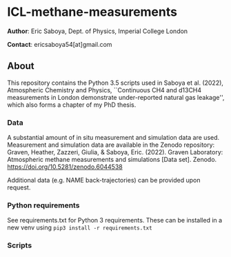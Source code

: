 # ICL-methane-measurements
**Author**: Eric Saboya, Dept. of Physics, Imperial College London

**Contact**: ericsaboya54[at]gmail.com

## About
This repository contains the Python 3.5 scripts used in Saboya et al. (2022), Atmospheric Chemistry and Physics, ``Continuous CH4 and d13CH4 measurements in London demonstrate under-reported natural gas leakage'', which also forms a chapter of my PhD thesis. 

### Data
A substantial amount of in situ measurement and simulation data are used. Measurement and simulation data are available in the Zenodo repository: Graven, Heather, Zazzeri, Giulia, & Saboya, Eric. (2022). Graven Laboratory: Atmospheric methane measurements and simulations [Data set]. Zenodo. https://doi.org/10.5281/zenodo.6044538 

Additional data (e.g. NAME back-trajectories) can be provided upon request.

### Python requirements
See requirements.txt for Python 3 requirements. 
These can be installed in a new venv using  ```pip3 install -r requirements.txt```

### Scripts
